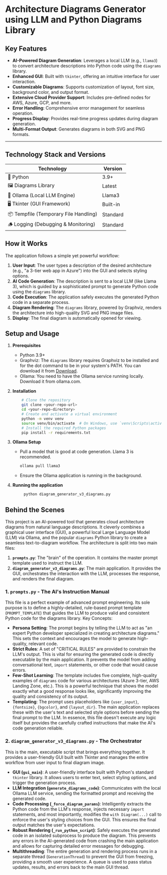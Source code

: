# Architecture Diagrams Generator using LLM and Python Diagrams Library

## Key Features

- **AI-Powered Diagram Generation**: Leverages a local LLM (e.g., `llama3`) to convert architecture descriptions into Python code using the `diagrams` library.
- **Enhanced GUI**: Built with `tkinter`, offering an intuitive interface for user interaction.
- **Customizable Diagrams**: Supports customization of layout, font size, background color, and output format.
- **Extensive Cloud Provider Support**: Includes pre-defined nodes for AWS, Azure, GCP, and more.
- **Error Handling**: Comprehensive error management for seamless operation.
- **Progress Display**: Provides real-time progress updates during diagram generation.
- **Multi-Format Output**: Generates diagrams in both SVG and PNG formats.

---

## Technology Stack and Versions

| Technology                           | Version       |
|-------------------------------------|---------------|
| 🐍 Python                            | 3.9+          |
| 🖼️ Diagrams Library                  | Latest        |
| 🧠 Ollama (Local LLM Engine)         | Llama3        |
| 🖥️ Tkinter (GUI Framework)           | Built-in      |
| 📦 Tempfile (Temporary File Handling)| Standard      |
| 🪵 Logging (Debugging & Monitoring)  | Standard      |


## How it Works

The application follows a simple yet powerful workflow:

1. **User Input**: The user types a description of the desired architecture (e.g., "a 3-tier web app in Azure") into the GUI and selects styling options.
2. **AI Code Generation**: The description is sent to a local LLM (like Llama 3), which is guided by a sophisticated prompt to generate Python code using the `diagrams` library.
3. **Code Execution**: The application safely executes the generated Python code in a separate process.
4. **Diagram Rendering**: The `diagrams` library, powered by Graphviz, renders the architecture into high-quality SVG and PNG image files.
5. **Display**: The final diagram is automatically opened for viewing.

## Setup and Usage

1. **Prerequisites**

    - Python 3.9+
    - Graphviz: The `diagrams` library requires Graphviz to be installed and for the dot command to be in your system's PATH. You can download it from [Download](graphviz.org/download).
    - Ollama: You need to have the Ollama service running locally. Download it from ollama.com.

2. **Installation**

   ```bash
       # Clone the repository
       git clone <your-repo-url>
       cd <your-repo-directory>
       # Create and activate a virtual environment
       python -m venv venv
       source venv/bin/activate  # On Windows, use `venv\Scripts\activate`
       # Install the required Python packages
       pip install -r requirements.txt
   ```

3. **Ollama Setup**

    - Pull a model that is good at code generation. Llama 3 is recommended.

      ```bash
      ollama pull llama3
      ```

    - Ensure the Ollama application is running in the background.

4. **Running the application**

   ```bash
        python diagram_generator_v3_diagrams.py
   ```

## Behind the Scenes

This project is an AI-powered tool that generates cloud architecture diagrams from natural language descriptions. It cleverly combines a graphical user interface (GUI), a powerful local Large Language Model (LLM) via Ollama, and the popular `diagrams` Python library to create a seamless text-to-diagram workflow. The architecture is split into two main files:

1. **`prompts.py`**: The "brain" of the operation. It contains the master prompt template used to instruct the LLM.
2. **`diagram_generator_v3_diagrams.py`**: The main application. It provides the GUI, orchestrates the interaction with the LLM, processes the response, and renders the final diagram.

### 1. `prompts.py` - The AI's Instruction Manual

This file is a perfect example of advanced prompt engineering. Its sole purpose is to define a highly-detailed, rule-based prompt template (`PROMPT_TEMPLATE`) that guides the LLM to produce valid and consistent Python code for the diagrams library.
Key Concepts:

- **Persona Setting**: The prompt begins by telling the LLM to act as "an expert Python developer specialized in creating architecture diagrams." This sets the context and encourages the model to generate high-quality, relevant code.
- **Strict Rules**: A set of "CRITICAL RULES" are provided to constrain the LLM's output. This is vital for ensuring the generated code is directly executable by the main application. It prevents the model from adding conversational text, `import` statements, or other code that would cause errors.
- **Few-Shot Learning**: The template includes five complete, high-quality examples of `diagrams` code for various architectures (Azure 3-tier, AWS Landing Zone, etc.). This is a powerful technique that shows the model exactly what a good response looks like, significantly improving the quality and consistency of its output.
- **Templating**: The prompt uses placeholders like `{user_input}`, `{fontsize}`, `{bgcolor}`, and `{layout_dir}`. The main application replaces these with the user's text and selected style options before sending the final prompt to the LLM.
In essence, this file doesn't execute any logic itself but provides the carefully crafted instructions that make the AI's code generation reliable.

### 2. `diagram_generator_v3_diagrams.py` - The Orchestrator

This is the main, executable script that brings everything together. It provides a user-friendly GUI built with Tkinter and manages the entire workflow from user input to final diagram image.

- **GUI (`gui_main`)**: A user-friendly interface built with Python's standard `tkinter` library. It allows users to enter text, select styling options, and trigger the generation process.
- **LLM Integration (`generate_diagrams_code`)**: Communicates with the local Ollama LLM service, sending the formatted prompt and receiving the generated code.
- **Code Processing (`_force_diagram_params`)**: Intelligently extracts the Python code from the LLM's response, injects necessary `import` statements, and most importantly, modifies the `with Diagram(...)` call to enforce the user's styling choices from the GUI. This ensures the final output matches the user's expectations.
- **Robust Rendering (`_run_python_script`)**: Safely executes the generated code in an isolated subprocess to produce the diagram. This prevents any errors in the AI-generated code from crashing the main application and allows for capturing detailed error messages for debugging.
- **Multithreading**: The entire generation and rendering process runs in a separate thread (`GenerationThread`) to prevent the GUI from freezing, providing a smooth user experience. A queue is used to pass status updates, results, and errors back to the main GUI thread.
